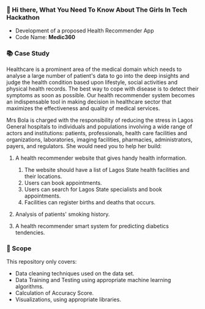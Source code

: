 ### :wave: Hi there, What You Need To Know About The Girls In Tech Hackathon
* Development of a proposed Health Recommender App
* Code Name: **Medic360**

### :books: Case Study
Healthcare is a prominent area of the medical domain which needs to analyse a
large number of patient's data to go into the deep insights and judge the
health condition based upon lifestyle, social activities and physical health
records. The best way to cope with disease is to detect their symptoms as soon
as possible. Our health recommender system becomes an indispensable tool in
making decision in healthcare sector that maximizes the effectiveness and
quality of medical services.

Mrs Bola is charged with the responsibility of reducing the stress in Lagos General
hospitals to individuals and populations involving a wide range of actors and
institutions: patients, professionals, health care facilities and organizations,
laboratories, imaging facilities, pharmacies, administrators, payers, and
regulators. She would need you to help her build:

1. A health recommender website that gives handy health information.
   1. The website should have a list of Lagos State health facilities and their locations.
   1. Users can book appointments.
   1. Users can search for Lagos State specialists and book appointments.
   1. Facilities can register births and deaths that occurs.
   
1. Analysis of patients' smoking history.
1. A health recommender smart system for predicting diabetics tendencies.

### :dart: Scope
This repository only covers:
* Data cleaning techniques used on the data set.
* Data Training and Testing using appropriate machine learning algorithms.
* Calculation of Accuracy Score.
* Visualizations, using appropriate libraries.
